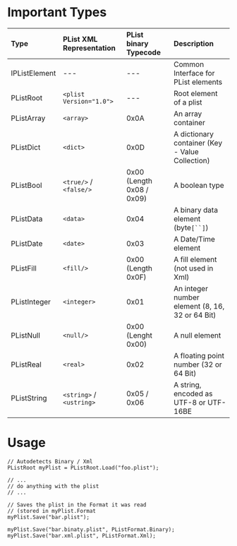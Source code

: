# Important Types #

| **Type** | **PList XML Representation** | **PList binary Typecode** | **Description** |
|:---------|:-----------------------------|:--------------------------|:----------------|
| IPListElement | --- | --- | Common Interface for PList elements |
| PListRoot | `<plist Version="1.0">` | --- | Root element of a plist |
| PListArray | `<array>` | 0x0A | An array container |
| PListDict | `<dict>` | 0x0D | A dictionary container (Key - Value Collection)|
| PListBool | `<true/>` / `<false/>` | 0x00 (Length 0x08 / 0x09) | A boolean type |
| PListData | `<data>` | 0x04 | A binary data element (byte`[``]`) |
| PListDate | `<date>` | 0x03 | A Date/Time element |
| PListFill | `<fill/>` | 0x00 (Length 0x0F) | A fill element (not used in Xml) |
| PListInteger | `<integer>` | 0x01 | An integer number element (8, 16, 32 or 64 Bit) |
| PListNull | `<null/>`  | 0x00 (Lenght 0x00) | A null element |
| PListReal | `<real>` | 0x02 | A floating point number (32 or 64 Bit) |
| PListString | `<string>` / `<ustring>`  | 0x05 / 0x06 | A string, encoded as UTF-8 or UTF-16BE |



# Usage #

```
// Autodetects Binary / Xml
PListRoot myPlist = PListRoot.Load("foo.plist");

// ...
// do anything with the plist
// ...

// Saves the plist in the Format it was read 
// (stored in myPlist.Format
myPlist.Save("bar.plist"); 

myPlist.Save("bar.binaty.plist", PListFormat.Binary);
myPlist.Save("bar.xml.plist", PListFormat.Xml);
```